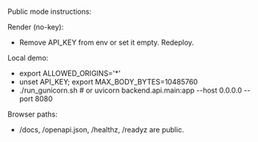 Public mode instructions:

Render (no-key):
- Remove API_KEY from env or set it empty. Redeploy.

Local demo:
- export ALLOWED_ORIGINS='*'
- unset API_KEY; export MAX_BODY_BYTES=10485760
- ./run_gunicorn.sh  # or uvicorn backend.api.main:app --host 0.0.0.0 --port 8080

Browser paths:
- /docs, /openapi.json, /healthz, /readyz are public.
